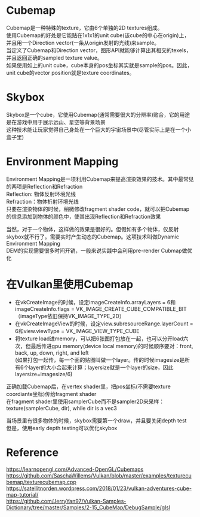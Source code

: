 # Cubemap
Cubemap是一种特殊的texture，它由6个单独的2D textures组成。  
使用Cubemap的好处是它能贴在1x1x1的unit cube(该cube的中心在origin)上，并且用一个Direction vector(一条从origin发射的光线)来sample。  
当定义了Cubemap和Direction vector，图形API就能够计算出其相交的texels，并且返回正确的sampled texture value。  
如果使用如上的unit cube，cube本身的pos坐标其实就是sample的pos。因此，unit cube的vector position就是texture coordinates。  


# Skybox
Skybox是一个cube，它使用Cubemap(通常需要很大的分辨率)贴合，它的用途是在游戏中用于展示远山、星空等背景场景  
这种技术能让玩家觉得自己身处在一个巨大的宇宙场景中(尽管实际上是在一个小盒子里)  


# Environment Mapping
Environment Mapping是一项利用Cubemap来提高渲染效果的技术。其中最常见的两项是Reflection和Refraction  
Reflection: 物体反射环境光线  
Refraction：物体折射环境光线  
只要在渲染物体的时候，稍微修改fragment shader code，就可以把Cubemap的信息添加到物体的颜色中，使其出现Reflection和Refraction效果  

当然，对于一个物体，这样做的效果是很好的。但假如有多个物体，仅反射skybox就不行了。需要实时产生动态的Cubemap。这项技术叫做Dynamic Environment Mapping  
DEM的实现需要很多时间开销，一般来说实践中会利用pre-render Cubmap做优化  


# 在Vulkan里使用Cubemap
- 在vkCreateImage的时候，设定imageCreateInfo.arrayLayers = 6和imageCreateInfo.flags = VK_IMAGE_CREATE_CUBE_COMPATIBLE_BIT  
（imageType依旧保持VK_IMAGE_TYPE_2D）  
- 在vkCreateImageView的时候，设定view.subresourceRange.layerCount = 6和view.viewType = VK_IMAGE_VIEW_TYPE_CUBE  
- 将texture load进memory，可以把6张图打包放在一起，也可以分开load六次，但最后传进gpu memory(device local memory)的时候顺序要对：front, back, up, down, right, and left  
(如果打包一起传，每一个面的贴图叫做一个layer。传的时候imagesize是所有6个layer的大小合起来计算；layersize就是一个layer的size，因此layersize=imagesize/6)  

正确加载Cubemap后，在vertex shader里，把pos坐标(不需要texture coordiante坐标)传给fragment shader  
在fragment shader里使用samplerCube而不是sampler2D来采样：  
texture(samplerCube, dir), while dir is a vec3  

当场景里有很多物体的时候，skybox需要第一个draw，并且要关闭depth test  
但是，使用early depth testing可以优化skybox  



# Reference
https://learnopengl.com/Advanced-OpenGL/Cubemaps  
https://github.com/SaschaWillems/Vulkan/blob/master/examples/texturecubemap/texturecubemap.cpp  
https://satellitnorden.wordpress.com/2018/01/23/vulkan-adventures-cube-map-tutorial/  
https://github.com/JerryYan97/Vulkan-Samples-Dictionary/tree/master/Samples/2-15_CubeMap/DebugSample/glsl  
